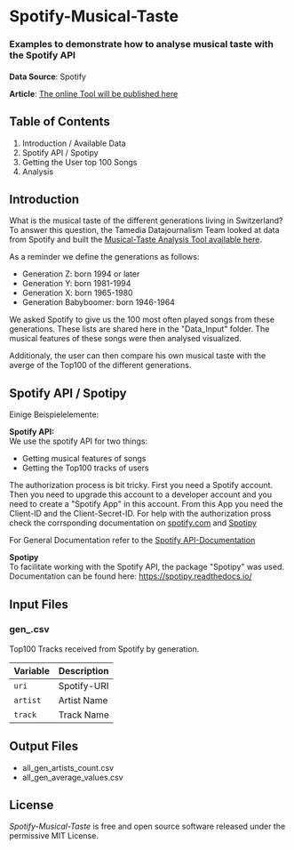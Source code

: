 # Spotify-Musical-Taste

### Examples to demonstrate how to analyse musical taste with the Spotify API

<!---
optional folgendermassen Bild einfügen:
![Trump Hate](dt.png)
Source: [Gage Skidmore](https://www.flickr.com/photos/gageskidmore/32758233090)>)
--->



#### 
**Data Source**: Spotify

**Article**: [The online Tool will be published here](https://www.tagesanzeiger.ch/)

## Table of Contents

1. Introduction / Available Data
2. Spotify API / Spotipy
3. Getting the User top 100 Songs
4. Analysis


## Introduction
What is the musical taste of the different generations living in Switzerland? To answer this question, the Tamedia Datajournalism Team looked at data from Spotify and built the [Musical-Taste Analysis Tool available here](https://www.tagesanzeiger.ch/).  

As a reminder we define the generations as follows:  
- Generation Z: born 1994 or later  
- Generation Y: born 1981-1994  
- Generation X: born 1965-1980  
- Generation Babyboomer: born 1946-1964  

We asked Spotify to give us the 100 most often played songs from these generations. These lists are shared here in the "Data_Input" folder. The musical features of these songs were then analysed visualized.  

Additionaly, the user can then compare his own musical taste with the averge of the Top100 of the different generations.


## Spotify API / Spotipy

Einige Beispielelemente:

**Spotify API:**  
We use the spotify API for two things:
- Getting musical features of songs
- Getting the Top100 tracks of users

The authorization process is bit tricky. First you need a Spotify account. Then you need to upgrade this account to a developer account and you need to create a "Spotify App" in this account. From this App you need the Client-ID and the Client-Secret-ID. For help with the authorization pross check the corrsponding documentation on [spotify.com](https://developer.spotify.com/documentation/general/guides/authorization-guide/) and [Spotipy](https://spotipy.readthedocs.io/en/latest/#authorized-requests)  

For General Documentation refer to the [Spotify API-Documentation](https://developer.spotify.com/documentation/web-api/)

**Spotipy**  
To facilitate working with the Spotify API, the package "Spotipy" was used. Documentation can be found here: https://spotipy.readthedocs.io/


## Input Files

### gen_.csv

Top100 Tracks received from Spotify by generation.

Variable | Description
--- | --- 
`uri ` | Spotify-URI
`artist ` | Artist Name
`track ` | Track Name


## Output Files

- all_gen_artists_count.csv
- all_gen_average_values.csv

## License

*Spotify-Musical-Taste* is free and open source software released under the permissive MIT License.
